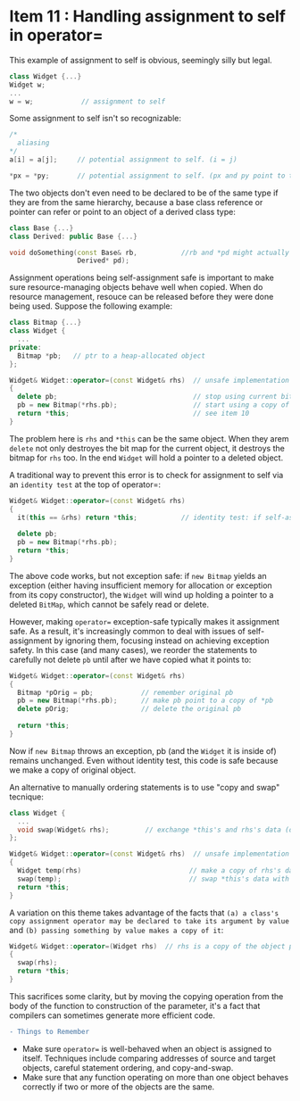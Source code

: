 # Item 11 : Handling assignment to self in operator=
This example of assignment to self is obvious, seemingly silly but legal.
```C++
class Widget {...}
Widget w; 
...
w = w;            // assignment to self
```
Some assignment to self isn't so recognizable: 

```C++
/*
  aliasing
*/
a[i] = a[j];     // potential assignment to self. (i = j)

*px = *py;       // potential assignment to self. (px and py point to the same thing)
```
The two objects don't even need to be declared to be of the same type if they are from the same hierarchy, because a base class reference or pointer can refer or point to an object of a derived class type: 

```C++
class Base {...} 
class Derived: public Base {...}

void doSomething(const Base& rb,           //rb and *pd might actually be the same object
                 Derived* pd); 

```
Assignment operations being self-assignment safe is important to make sure resource-managing objects behave well when copied. When do resource management, resouce can be released before they were done being used. Suppose the following example: 
```C++
class Bitmap {...}
class Widget {
  ...
private: 
  Bitmap *pb;   // ptr to a heap-allocated object
};

Widget& Widget::operator=(const Widget& rhs)  // unsafe implementation of operator=
{
  delete pb;                                  // stop using current bitmap
  pb = new Bitmap(*rhs.pb);                   // start using a copy of rhs's bitmap
  return *this;                               // see item 10
}
```
The problem here is `rhs` and `*this` can be the same object. When they arem `delete` not only destroyes the bit map for the current object, it destroys the bitmap for `rhs` too. In the end `Widget` will hold a pointer to a deleted object. 

A traditional way to prevent this error is to check for assignment to self via an `identity test` at the top of operator=:
```C++
Widget& Widget::operator=(const Widget& rhs)  
{
  it(this == &rhs) return *this;           // identity test: if self-assignment, do nothing
  
  delete pb;                                 
  pb = new Bitmap(*rhs.pb);                   
  return *this;                          
}
```
The above code works, but not exception safe: if `new Bitmap` yields an exception (either having insufficient memory for allocation or exception from its copy constructor), the `Widget` will wind up holding a pointer to a deleted `BitMap`, which cannot be safely read or delete. 

However, making `operator=` exception-safe typically makes it assignment safe. As a result, it's increasingly common to deal with issues of self-assignment by ignoring them, focusing instead on achieving exception safety. In this case (and many cases), we reorder the statements to carefully not delete `pb` until after we have copied what it points to: 
```C++
Widget& Widget::operator=(const Widget& rhs)  
{
  Bitmap *pOrig = pb;            // remember original pb 
  pb = new Bitmap(*rhs.pb);      // make pb point to a copy of *pb   
  delete pOrig;                  // delete the original pb
  
  return *this;                          
}
```
Now if `new Bitmap` throws an exception, pb (and the `Widget` it is inside of) remains unchanged. Even without identity test, this code is safe because we make a copy of original object. 

An alternative to manually ordering statements is to use "copy and swap" tecnique: 

```C++
class Widget {
  ...
  void swap(Widget& rhs);         // exchange *this's and rhs's data (detailed in item 29) 
};

Widget& Widget::operator=(const Widget& rhs)  // unsafe implementation of operator=
{
  Widget temp(rhs)                           // make a copy of rhs's data 
  swap(temp);                                // swap *this's data with the copy's
  return *this;                              
}
```
A variation on this theme takes advantage of the facts that `(a) a class's copy assignment operator may be declared to take its argument by value` and `(b) passing something by value makes a copy of it`: 
```C++
Widget& Widget::operator=(Widget rhs)  // rhs is a copy of the object passed in (pass by val)
{
  swap(rhs);                         
  return *this;                              
}
```
This sacrifices some clarity, but by moving the copying operation from the body of the function to construction of the parameter, it's a fact that compilers can sometimes generate more efficient code. 

```diff
- Things to Remember
```
* Make sure `operator=` is well-behaved when an object is assigned to itself. Techniques include comparing addresses of source and target objects, careful statement ordering, and copy-and-swap. 
* Make sure that any function operating on more than one object behaves correctly if two or more of the objects are the same. 

